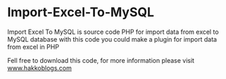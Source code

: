 # Import-Excel-To-MySQL

Import Excel To MySQL is source code PHP for import data from excel to MySQL database
with this code you could make a plugin for import data from excel in PHP

Fell free to download this code, for more information please visit 
www.hakkoblogs.com
